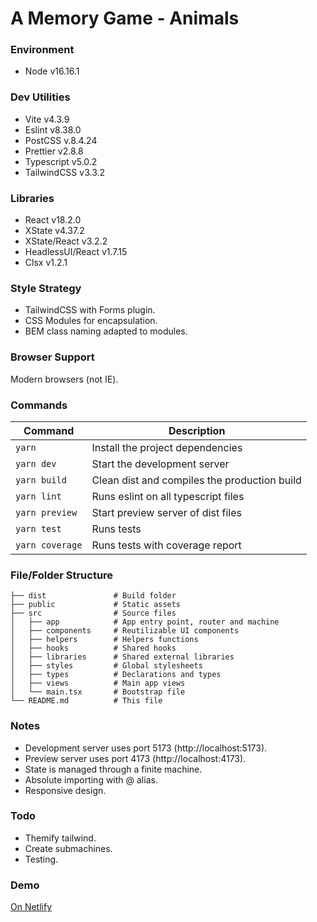 # A Memory Game - Animals

### Environment

- Node v16.16.1

### Dev Utilities

- Vite v4.3.9
- Eslint v8.38.0
- PostCSS v.8.4.24
- Prettier v2.8.8
- Typescript v5.0.2
- TailwindCSS v3.3.2

### Libraries

- React v18.2.0
- XState v4.37.2
- XState/React v3.2.2
- HeadlessUI/React v1.7.15
- Clsx v1.2.1

### Style Strategy

- TailwindCSS with Forms plugin.
- CSS Modules for encapsulation.
- BEM class naming adapted to modules.

### Browser Support

Modern browsers (not IE).

### Commands

| Command         | Description                                  |
| --------------- | -------------------------------------------- |
| `yarn`          | Install the project dependencies             |
| `yarn dev`      | Start the development server                 |
| `yarn build`    | Clean dist and compiles the production build |
| `yarn lint`     | Runs eslint on all typescript files          |
| `yarn preview`  | Start preview server of dist files           |
| `yarn test`     | Runs tests                                   |
| `yarn coverage` | Runs tests with coverage report              |

### File/Folder Structure

```
├── dist               # Build folder
├── public             # Static assets
├── src                # Source files
│   ├── app            # App entry point, router and machine
│   ├── components     # Reutilizable UI components
│   ├── helpers        # Helpers functions
│   ├── hooks          # Shared hooks
│   ├── libraries      # Shared external libraries
│   ├── styles         # Global stylesheets
│   ├── types          # Declarations and types
│   ├── views          # Main app views
│   └── main.tsx       # Bootstrap file
└── README.md          # This file
```

### Notes

- Development server uses port 5173 (http://localhost:5173).
- Preview server uses port 4173 (http://localhost:4173).
- State is managed through a finite machine.
- Absolute importing with @ alias.
- Responsive design.

### Todo

- Themify tailwind.
- Create submachines.
- Testing.

### Demo

[On Netlify](https://teal-meerkat-b1ab9e.netlify.app/)
